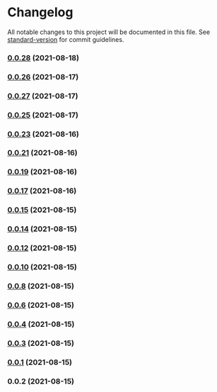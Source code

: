 # Changelog

All notable changes to this project will be documented in this file. See [standard-version](https://github.com/conventional-changelog/standard-version) for commit guidelines.

### [0.0.28](https://github.com/Shin-Tachibana/capacitor-fs/compare/v0.0.26...v0.0.28) (2021-08-18)

### [0.0.26](https://github.com/Shin-Tachibana/capacitor-fs/compare/v0.0.27...v0.0.26) (2021-08-17)

### [0.0.27](https://github.com/Shin-Tachibana/capacitor-fs/compare/v0.0.25...v0.0.27) (2021-08-17)

### [0.0.25](https://github.com/Shin-Tachibana/capacitor-fs/compare/v0.0.23...v0.0.25) (2021-08-17)

### [0.0.23](https://github.com/Shin-Tachibana/capacitor-fs/compare/v0.0.21...v0.0.23) (2021-08-16)

### [0.0.21](https://github.com/Shin-Tachibana/capacitor-fs/compare/v0.0.19...v0.0.21) (2021-08-16)

### [0.0.19](https://github.com/Shin-Tachibana/capacitor-fs/compare/v0.0.17...v0.0.19) (2021-08-16)

### [0.0.17](https://github.com/Shin-Tachibana/capacitor-fs/compare/v0.0.15...v0.0.17) (2021-08-16)

### [0.0.15](https://github.com/Shin-Tachibana/capacitor-fs/compare/v0.0.14...v0.0.15) (2021-08-15)

### [0.0.14](https://github.com/Shin-Tachibana/capacitor-fs/compare/v0.0.10...v0.0.14) (2021-08-15)

### [0.0.12](https://github.com/Shin-Tachibana/capacitor-fs/compare/v0.0.10...v0.0.12) (2021-08-15)

### [0.0.10](https://github.com/Shin-Code-Editor/capacitor-fs/compare/v0.0.8...v0.0.10) (2021-08-15)

### [0.0.8](https://github.com/Shin-Code-Editor/capacitor-fs/compare/v0.0.6...v0.0.8) (2021-08-15)

### [0.0.6](https://github.com/Shin-Code-Editor/capacitor-fs/compare/v0.0.4...v0.0.6) (2021-08-15)

### [0.0.4](https://github.com/Shin-Code-Editor/capacitor-fs/compare/v0.0.3...v0.0.4) (2021-08-15)

### [0.0.3](https://github.com/Shin-Code-Editor/capacitor-fs/compare/v0.0.1...v0.0.3) (2021-08-15)

### [0.0.1](https://github.com/Shin-Code-Editor/capacitor-fs/compare/v0.0.2...v0.0.1) (2021-08-15)

### 0.0.2 (2021-08-15)
